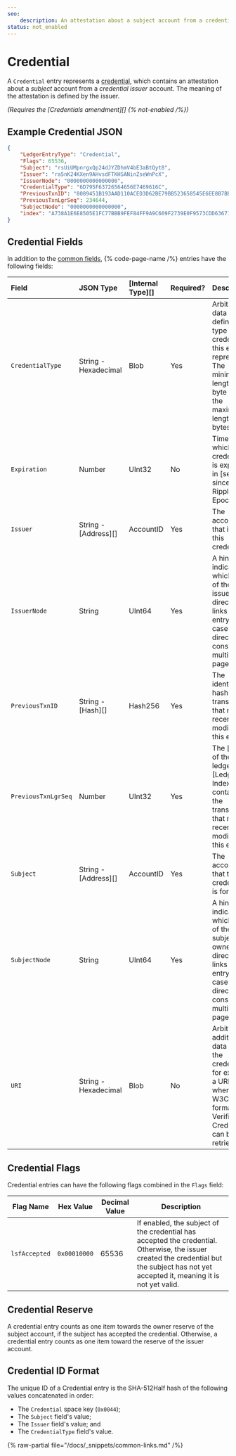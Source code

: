 ```yaml
---
seo:
    description: An attestation about a subject account from a credential issuer account, which can be used to preauthorize payments.
status: not_enabled
---
```

# Credential

A `Credential` entry represents a [credential](../../../../concepts/decentralized-storage/credentials.md), which contains an attestation about a _subject_ account from a _credential issuer_ account. The meaning of the attestation is defined by the issuer.

_(Requires the [Credentials amendment][] {% not-enabled /%})_

## Example Credential JSON

```json
{
    "LedgerEntryType": "Credential",
    "Flags": 65536,
    "Subject": "rsUiUMpnrgxQp24dJYZDhmV4bE3aBtQyt8",
    "Issuer": "ra5nK24KXen9AHvsdFTKHSANinZseWnPcX",
    "IssuerNode": "0000000000000000",
    "CredentialType": "6D795F63726564656E7469616C",
    "PreviousTxnID": "8089451B193AAD110ACED3D62BE79BB523658545E6EE8B7BB0BE573FED9BCBFB",
    "PreviousTxnLgrSeq": 234644,
    "SubjectNode": "0000000000000000",
    "index": "A738A1E6E8505E1FC77BBB9FEF84FF9A9C609F2739E0F9573CDD6367100A0AA9"
}
```

<!-- TODO: update to a real example -->

## Credential Fields

In addition to the [common fields](../common-fields.md), {% code-page-name /%} entries have the following fields:

| Field               | JSON Type            | [Internal Type][] | Required? | Description     |
|:--------------------|:---------------------|:------------------|:----------|:----------------|
| `CredentialType`    | String - Hexadecimal | Blob              | Yes       | Arbitrary data defining the type of credential this entry represents. The minimum length is 1 byte and the maximum length is 64 bytes. |
| `Expiration`        | Number               | UInt32            | No        | Time after which the credential is expired, in [seconds since the Ripple Epoch][].
| `Issuer`            | String - [Address][] | AccountID         | Yes       | The account that issued this credential. |
| `IssuerNode`        | String               | UInt64            | Yes       | A hint indicating which page of the issuer's directory links to this entry, in case the directory consists of multiple pages. |
| `PreviousTxnID`     | String - [Hash][]    | Hash256           | Yes       | The identifying hash of the transaction that most recently modified this entry. |
| `PreviousTxnLgrSeq` | Number               | UInt32            | Yes       | The [index of the ledger][Ledger Index] that contains the transaction that most recently modified this entry. |
| `Subject`           | String - [Address][] | AccountID         | Yes       | The account that this credential is for. |
| `SubjectNode`       | String               | UInt64            | Yes       | A hint indicating which page of the subject's owner directory links to this entry, in case the directory consists of multiple pages. |
| `URI`               | String - Hexadecimal | Blob | No | Arbitrary additional data about the credential, for example a URL where a W3C-formatted Verifiable Credential can be retrieved. |

## Credential Flags

Credential entries can have the following flags combined in the `Flags` field:

| Flag Name     | Hex Value    | Decimal Value | Description |
|---------------|--------------|---------------|-------------|
| `lsfAccepted` | `0x00010000` | 65536         | If enabled, the subject of the credential has accepted the credential. Otherwise, the issuer created the credential but the subject has not yet accepted it, meaning it is not yet valid. |

## Credential Reserve

A credential entry counts as one item towards the owner reserve of the subject account, if the subject has accepted the credential. Otherwise, a credential entry counts as one item toward the reserve of the issuer account.

## Credential ID Format

The unique ID of a Credential entry is the SHA-512Half hash of the following values concatenated in order:

* The `Credential` space key (`0x0044`);
* The `Subject` field's value;
* The `Issuer` field's value; and
* The `CredentialType` field's value.

{% raw-partial file="/docs/_snippets/common-links.md" /%}
